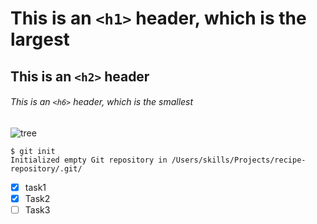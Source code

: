 # This is an `<h1>` header, which is the largest
## This is an `<h2>` header
###### This is an `<h6>` header, which is the smallest

![tree](https://user-images.githubusercontent.com/79212575/236812152-a5f3e870-dcf5-4540-8e5b-6dc987ae0fa6.png)


```
$ git init
Initialized empty Git repository in /Users/skills/Projects/recipe-repository/.git/
```

- [x] task1
- [x] Task2
- [ ] Task3
